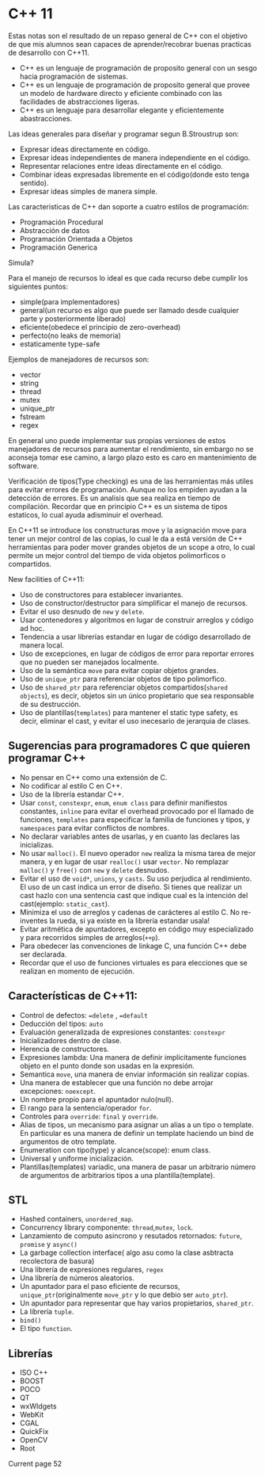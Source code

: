 # C++ 11
Estas notas son el resultado
de un repaso general de C++ con el objetivo de que mis alumnos sean capaces de  aprender/recobrar buenas practicas de desarrollo con C++11.
- C++ es un lenguaje de programación de proposito general con un sesgo hacia  programación de sistemas.
- C++ es un lenguaje de programación de proposito general que provee un modelo
de hardware directo y eficiente combinado con las facilidades de abstracciones ligeras.
- C++  es un lenguaje para desarrollar elegante y eficientemente abastracciones.

Las ideas generales para diseñar y programar segun B.Stroustrup son:
- Expresar ideas directamente en código.
- Expresar ideas independientes de manera independiente en el código.
- Representar relaciones entre ideas directamente en el código.
- Combinar ideas expresadas libremente en el código(donde esto tenga sentido).
- Expresar ideas simples de manera simple.


Las caracteristicas de C++ dan soporte  a cuatro estilos de programación:
- Programación Procedural
- Abstracción de datos
- Programación Orientada a Objetos
- Programación Generica

Simula?

Para el manejo de recursos lo ideal es que cada recurso debe cumplir los siguientes puntos:
- simple(para implementadores)
- general(un recurso es algo que puede ser llamado desde cualquier parte y posteriormente liberado)
- eficiente(obedece el principio de zero-overhead)
- perfecto(no leaks de memoria)
- estaticamente type-safe

Ejemplos de manejadores de recursos son:
- vector
- string 
- thread
- mutex
- unique_ptr
- fstream
- regex

En general uno puede implementar sus propias versiones de estos manejadores de recursos para aumentar el rendimiento, sin embargo no se aconseja tomar ese camino, a largo plazo esto es caro en mantenimiento de software.

Verificación de tipos(Type checking) es una de las herramientas más utiles para evitar errores de programación. Aunque no los empiden ayudan a la detección de errores. Es un analisis que sea realiza en tiempo de compilación. Recordar que en principio C++ es un sistema de tipos estaticos, lo cual ayuda  adisminuir el overhead.

En C++11 se introduce los constructuras move y la asignación move para tener un mejor control de las copias, lo cual le da a está versión de C++ herramientas para poder mover grandes objetos de un scope a otro, lo cual permite un mejor control del tiempo de vida objetos polimorficos o compartidos.


New facilities of C++11:
- Uso de constructores para establecer invariantes.
- Uso de constructor/destructor para simplificar el manejo de recursos.
- Evitar el uso desnudo de `new` y `delete`.
- Usar contenedores y algoritmos en lugar de construir arreglos y código ad hoc.
- Tendencia a usar librerías estandar en lugar de código desarrollado de manera local.
- Uso de excepciones, en lugar de códigos de error para reportar errores que no pueden ser manejados 
localmente.
- Uso de la semántica `move` para evitar copiar objetos grandes.
- Uso  de `unique_ptr` para referenciar objetos de tipo polimorfico.
- Uso de `shared_ptr` para referenciar objetos compartidos(`shared objects`), es decir, objetos sin un único propietario que sea responsable de su destrucción.
- Uso de plantillas(`templates`)  para mantener el static type safety, es decir, eliminar el cast, y evitar el uso inecesario  de jerarquia de clases.

## Sugerencias para programadores C que quieren programar C++

- No pensar en C++ como una extensión de C.
- No codificar al estilo C en C++.
- Uso de la librería estandar C++.
- Usar `const`, `constexpr`, `enum`, `enum class` para definir manifiestos constantes, `inline`  para evitar el overhead provocado por el llamado de funciones, `templates` para especificar la familia de funciones y tipos, y `namespaces` para evitar  conflictos de nombres.
- No declarar variables antes de usarlas, y en cuanto las declares las inicializas.
- No usar `malloc()`. El nuevo operador `new` realiza la misma tarea de mejor manera, y en lugar de usar `realloc()` usar `vector`. No remplazar `malloc()` y `free()` con `new` y `delete` desnudos.
- Evitar el uso de `void*`, `unions`, y `casts`.
Su uso perjudica al rendimiento. El uso de un cast indica un error de diseño. Si tienes que realizar un cast hazlo con una sentencia cast que indique cual es la intención del cast(ejemplo: `static_cast`).
- Minimiza el uso de arreglos y cadenas de carácteres al estilo C. No re-inventes la rueda, si ya existe en la librería estandar usala!
- Evitar aritmética de apuntadores, excepto en código muy especializado y para recorridos simples de arreglos(`++p`).
- Para obedecer las convenciones de linkage C, una función C++ debe ser declarada. 
- Recordar que el uso de funciones virtuales es para elecciones que se realizan en momento de ejecución.

## Características de C++11:
- Control de defectos: `=delete` , `=default`
- Deducción del tipos: `auto`
- Evaluación generalizada de expresiones constantes: `constexpr`
- Inicializadores dentro de clase.
- Herencia de constructores.
- Expresiones lambda: Una manera de definir implicitamente funciones objeto en el punto donde son usadas en la expresión.
- Semantica `move`, una manera de enviar información sin realizar copias.
- Una manera de establecer que una función no debe arrojar excepciones: `noexcept`.
- Un nombre propio para el apuntador nulo(null).
- El rango para la sentencia/operador `for`.
- Controles para `override`: `final` y `override`.
- Alias de tipos, un mecanismo para asignar un alias a un  tipo o template. En particular es una manera de definir un template haciendo un bind de argumentos de otro template.
- Enumeration con tipo(type) y alcance(scope): enum class.
- Universal y uniforme inicialización.
- Plantillas(templates) variadic, una manera de pasar un arbitrario número de  argumentos de  arbitrarios tipos a una plantilla(template).

## STL
- Hashed containers, `unordered_map`.
- Concurrency library componente: `thread`,`mutex`, `lock`.
- Lanzamiento de computo asincrono y resutados retornados: `future`, `promise` y `async()`
- La garbage collection interface( algo asu como la clase asbtracta recolectora de basura)
- Una librería de expresiones regulares, `regex`
- Una librería de números aleatorios.
- Un apuntador para el paso eficiente  de recursos, `unique_ptr`(originalmente `move_ptr` y lo que debio ser `auto_ptr`).
- Un apuntador para representar que hay varios propietarios, `shared_ptr`.
- La librería `tuple`.
- `bind()`
- El tipo `function`.

## Librerías
- ISO C++
- BOOST
- POCO
- QT
- wxWIdgets
- WebKit
- CGAL
- QuickFix
- OpenCV
- Root



Current page 52